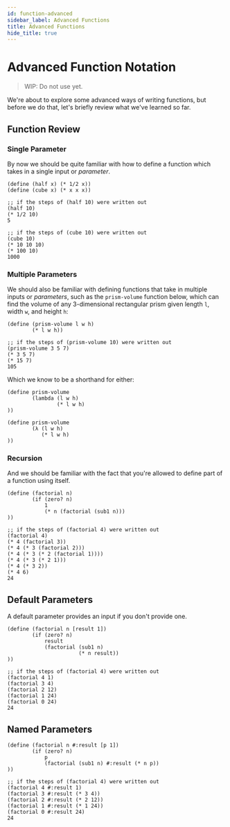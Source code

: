 ```yaml
---
id: function-advanced
sidebar_label: Advanced Functions
title: Advanced Functions
hide_title: true
---
```


# Advanced Function Notation

> WIP: Do not use yet.

We're about to explore some advanced ways of writing functions, but before we do
that, let's briefly review what we've learned so far.

## Function Review

### Single Parameter

By now we should be quite familiar with how to define a function which takes in
a single input or _parameter_.

``` racket
(define (half x) (* 1/2 x))
(define (cube x) (* x x x))

;; if the steps of (half 10) were written out
(half 10)
(* 1/2 10)
5

;; if the steps of (cube 10) were written out
(cube 10)
(* 10 10 10)
(* 100 10)
1000

```

### Multiple Parameters

We should also be familiar with defining functions that take in multiple inputs
or _parameters_, such as the `prism-volume` function below, which can find the
volume of any 3-dimensional rectangular prism given length `l`, width `w`, and
height `h`:

``` racket
(define (prism-volume l w h)
        (* l w h))

;; if the steps of (prism-volume 10) were written out
(prism-volume 3 5 7)
(* 3 5 7)
(* 15 7)
105
```

Which we know to be a shorthand for either:

``` racket
(define prism-volume
        (lambda (l w h)
                (* l w h)
))

(define prism-volume
        (λ (l w h)
           (* l w h)
))
```

### Recursion

And we should be familiar with the fact that you're allowed to define part of a
function using itself.

``` racket
(define (factorial n)
        (if (zero? n)
            1
            (* n (factorial (sub1 n)))
))

;; if the steps of (factorial 4) were written out
(factorial 4)
(* 4 (factorial 3))
(* 4 (* 3 (factorial 2)))
(* 4 (* 3 (* 2 (factorial 1))))
(* 4 (* 3 (* 2 1)))
(* 4 (* 3 2))
(* 4 6)
24
```

## Default Parameters

A default parameter provides an input if you don't provide one.

``` racket
(define (factorial n [result 1])
        (if (zero? n)
            result
            (factorial (sub1 n) 
                       (* n result))
))

;; if the steps of (factorial 4) were written out
(factorial 4 1)
(factorial 3 4)
(factorial 2 12)
(factorial 1 24)
(factorial 0 24)
24
```

## Named Parameters

``` racket
(define (factorial n #:result [p 1])
        (if (zero? n)
            p
            (factorial (sub1 n) #:result (* n p))
))

;; if the steps of (factorial 4) were written out
(factorial 4 #:result 1)
(factorial 3 #:result (* 3 4))
(factorial 2 #:result (* 2 12))
(factorial 1 #:result (* 1 24))
(factorial 0 #:result 24)
24
```
